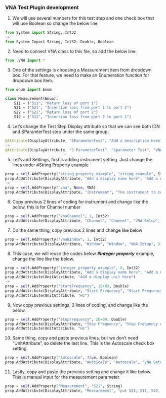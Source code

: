 ### VNA Test Plugin development

1.	We will use several numbers for this test step and one check box that will use Boolean so change the below line
```python
from System import String, Int32 
-> 
from System Import String, Int32, Double, Boolean
```

2. Need to connect VNA class to this file, so add the below line.
```python
from .VNA import *
```
3.	One of the settings is choosing a Measurement item from dropdown box. For that feature, we need to make an Enumeration function for dropdown box item.
```python
from enum import Enum

class Measurement(Enum):
	S11 = ("S11", "Return loss of port 1")
	S21 = ("S21", "Insertion loss from port 1 to port 2")
	S22 = ("S22", "Return loss of port 2")
	S12 = ("S12", "Insertion loss from port 2 to port 1")
```

4.	Let’s change the Test Step Display attribute so that we can see both IDN and SParamterTest step under the same group. 
```python
@Attribute(DisplayAttribute, "SParameterTest", "Add a description here", "Add a group name here")
->
@Attribute(DisplayAttribute, "S-ParameterTest", "Sparameter Test", "VNA")
```

5.	Let’s add Settings, first is adding instrument setting. Just change the lines under #String Property example
```python
prop = self.AddProperty("string_property_example", "string example", String)
prop.AddAttribute(DisplayAttribute, "Add a display name here", "Add a description here", "Add a group name here")
->
prop = self.AddProperty("vna", None, VNA)
prop.AddAttribute(DisplayAttribute, "Instrument", "The instrument to connect", "Resources", 1)
```

6.	Copy previous 2 lines of coding for instrument and change like the below, this is for Channel number
```python
prop = self.AddProperty("VnaChannel", 1, Int32)
prop.AddAttribute(DisplayAttribute, "Channel", "Channel", "VNA Setup", 2)
```

7.	Do the same thing, copy previous 2 lines and change like below 
```python
prop = self.AddProperty("VnaWindow", 1, Int32)
prop.AddAttribute(DisplayAttribute, "Window", "Window", "VNA Setup", 3)
```

8.	This case, we will reuse the codes below ***#Integer property*** example, change the line like the below.
```python
prop = self.AddProperty("integer_property_example", 0, Int32)
prop.AddAttribute(DisplayAttribute, "Add a display name here", "Add a description here", "Add a group name here")
prop.AddAttribute(UnitAttribute, "Add a display unit here")
->
prop = self.AddProperty("StartFrequency", 1E+09, Double)
prop.AddAttribute(DisplayAttribute, "Start Frequency", "Start Frequency of the sweep", "VNA Setup", 4)
prop.AddAttribute(UnitAttribute, "Hz")
```

9.	Now copy previous settings, 3 lines of coding, and change like the below.
```python
prop = self.AddProperty("StopFrequency", 2E+09, Double)
prop.AddAttribute(DisplayAttribute, "Stop Frequency", "Stop Frequency of the sweep", "VNA Setup", 5)
prop.AddAttribute(UnitAttribute, "Hz")
```

10.	Same thing, copy and paste previous lines, but we don’t need “UnitAttribute”, so delete the last line. This is the Autoscale check box setting.
```python
prop = self.AddProperty("Autoscale", True, Boolean)
prop.AddAttribute(DisplayAttribute, "AutoScale", "Autoscale", "VNA Setup", 6)
```

11. Lastly, copy and paste the previous setting and change it like below. This is manual input for the measurement parameter. 
```python
prop = self.AddProperty("Measurement", "S21", String)
prop.AddAttribute(DisplayAttribute, "Measurement", "put S21, S11, S22, S12", "Measurement", 7)
```
